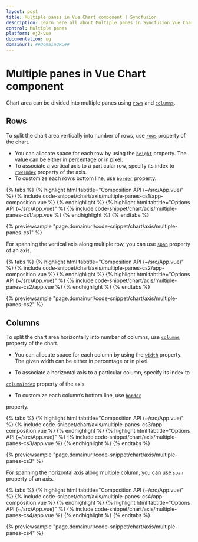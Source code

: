 ```yaml
---
layout: post
title: Multiple panes in Vue Chart component | Syncfusion
description: Learn here all about Multiple panes in Syncfusion Vue Chart component of Syncfusion Essential JS 2 and more.
control: Multiple panes 
platform: ej2-vue
documentation: ug
domainurl: ##DomainURL##
---
```


# Multiple panes in Vue Chart component

Chart area can be divided into multiple panes using [`rows`](https://ej2.syncfusion.com/vue/documentation/api/chart/row/) and [`columns`](https://ej2.syncfusion.com/vue/documentation/api/chart/column/).

## Rows

To split the chart area vertically into number of rows, use [`rows`](https://ej2.syncfusion.com/vue/documentation/api/chart/row/) property of the chart.

* You can allocate space for each row by using the [`height`](https://ej2.syncfusion.com/vue/documentation/api/chart/row/#height) property. The value can be either in percentage or in pixel.
* To associate a vertical axis to a particular row, specify its index to
[`rowIndex`](https://ej2.syncfusion.com/vue/documentation/api/chart/axis/#rowindex) property of the axis.
* To customize each row’s bottom line, use [`border`](https://ej2.syncfusion.com/vue/documentation/api/chart/axis/#border) property.

{% tabs %}
{% highlight html tabtitle="Composition API (~/src/App.vue)" %}
{% include code-snippet/chart/axis/multiple-panes-cs1/app-composition.vue %}
{% endhighlight %}
{% highlight html tabtitle="Options API (~/src/App.vue)" %}
{% include code-snippet/chart/axis/multiple-panes-cs1/app.vue %}
{% endhighlight %}
{% endtabs %}
        
{% previewsample "page.domainurl/code-snippet/chart/axis/multiple-panes-cs1" %}

For spanning the vertical axis along multiple row, you can use [`span`](https://ej2.syncfusion.com/vue/documentation/api/chart/axis/#span) property of an axis.

{% tabs %}
{% highlight html tabtitle="Composition API (~/src/App.vue)" %}
{% include code-snippet/chart/axis/multiple-panes-cs2/app-composition.vue %}
{% endhighlight %}
{% highlight html tabtitle="Options API (~/src/App.vue)" %}
{% include code-snippet/chart/axis/multiple-panes-cs2/app.vue %}
{% endhighlight %}
{% endtabs %}
        
{% previewsample "page.domainurl/code-snippet/chart/axis/multiple-panes-cs2" %}

## Columns

To split the chart area horizontally into number of columns, use [`columns`](https://ej2.syncfusion.com/vue/documentation/api/chart/column/) property of the chart.

* You can allocate space for each column by using the [`width`](https://ej2.syncfusion.com/vue/documentation/api/chart/column/#width) property. The given width can be either in percentage or in pixel.

* To associate a horizontal axis to a particular column, specify its index to

[`columnIndex`](https://ej2.syncfusion.com/vue/documentation/api/chart/axis/#columnindex) property of the axis.

* To customize each column’s bottom line, use [`border`](https://ej2.syncfusion.com/vue/documentation/api/chart/column/#border)

property.

{% tabs %}
{% highlight html tabtitle="Composition API (~/src/App.vue)" %}
{% include code-snippet/chart/axis/multiple-panes-cs3/app-composition.vue %}
{% endhighlight %}
{% highlight html tabtitle="Options API (~/src/App.vue)" %}
{% include code-snippet/chart/axis/multiple-panes-cs3/app.vue %}
{% endhighlight %}
{% endtabs %}
        
{% previewsample "page.domainurl/code-snippet/chart/axis/multiple-panes-cs3" %}

For spanning the horizontal axis along multiple column, you can use [`span`](https://ej2.syncfusion.com/vue/documentation/api/chart/axis/#span) property of an axis.

{% tabs %}
{% highlight html tabtitle="Composition API (~/src/App.vue)" %}
{% include code-snippet/chart/axis/multiple-panes-cs4/app-composition.vue %}
{% endhighlight %}
{% highlight html tabtitle="Options API (~/src/App.vue)" %}
{% include code-snippet/chart/axis/multiple-panes-cs4/app.vue %}
{% endhighlight %}
{% endtabs %}
        
{% previewsample "page.domainurl/code-snippet/chart/axis/multiple-panes-cs4" %}